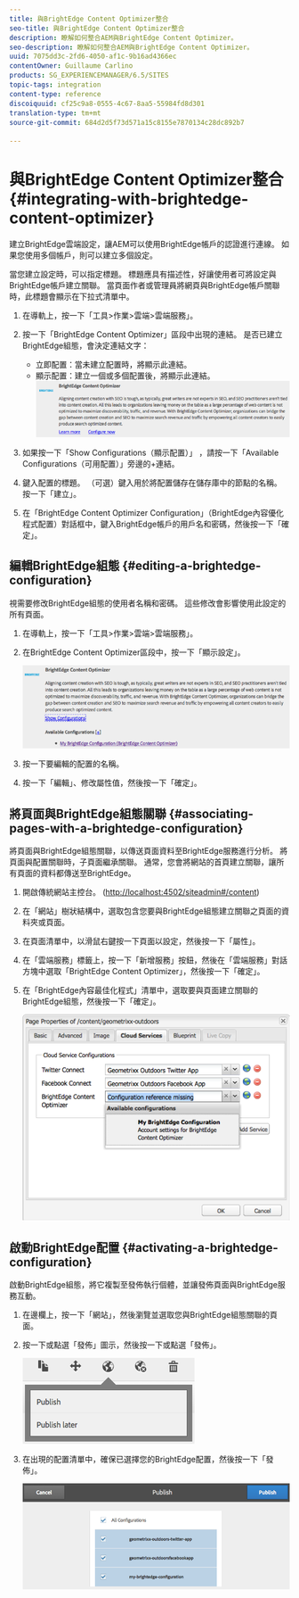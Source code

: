 ```yaml
---
title: 與BrightEdge Content Optimizer整合
seo-title: 與BrightEdge Content Optimizer整合
description: 瞭解如何整合AEM與BrightEdge Content Optimizer。
seo-description: 瞭解如何整合AEM與BrightEdge Content Optimizer。
uuid: 7075dd3c-2fd6-4050-af1c-9b16ad4366ec
contentOwner: Guillaume Carlino
products: SG_EXPERIENCEMANAGER/6.5/SITES
topic-tags: integration
content-type: reference
discoiquuid: cf25c9a8-0555-4c67-8aa5-55984fd8d301
translation-type: tm+mt
source-git-commit: 684d2d5f73d571a15c8155e7870134c28dc892b7

---
```



# 與BrightEdge Content Optimizer整合{#integrating-with-brightedge-content-optimizer}

建立BrightEdge雲端設定，讓AEM可以使用BrightEdge帳戶的認證進行連線。 如果您使用多個帳戶，則可以建立多個設定。

當您建立設定時，可以指定標題。 標題應具有描述性，好讓使用者可將設定與BrightEdge帳戶建立關聯。 當頁面作者或管理員將網頁與BrightEdge帳戶關聯時，此標題會顯示在下拉式清單中。

1. 在導軌上，按一下「工具>作業>雲端>雲端服務」。
1. 按一下「BrightEdge Content Optimizer」區段中出現的連結。 是否已建立BrightEdge組態，會決定連結文字：

   * 立即配置：當未建立配置時，將顯示此連結。
   * 顯示配置：建立一個或多個配置後，將顯示此連結。
   ![chlimage_1-4](assets/chlimage_1-4a.png)

1. 如果按一下「Show Configurations（顯示配置）」 ，請按一下「Available Configurations（可用配置）」旁邊的+連結。
1. 鍵入配置的標題。 （可選）鍵入用於將配置儲存在儲存庫中的節點的名稱。 按一下「建立」。
1. 在「BrightEdge Content Optimizer Configuration」（BrightEdge內容優化程式配置）對話框中，鍵入BrightEdge帳戶的用戶名和密碼，然後按一下「確定」。

## 編輯BrightEdge組態 {#editing-a-brightedge-configuration}

視需要修改BrightEdge組態的使用者名稱和密碼。 這些修改會影響使用此設定的所有頁面。

1. 在導軌上，按一下「工具>作業>雲端>雲端服務」。
1. 在BrightEdge Content Optimizer區段中，按一下「顯示設定」。

   ![chlimage_1-5](assets/chlimage_1-5a.png)

1. 按一下要編輯的配置的名稱。
1. 按一下「編輯」、修改屬性值，然後按一下「確定」。

## 將頁面與BrightEdge組態關聯 {#associating-pages-with-a-brightedge-configuration}

將頁面與BrightEdge組態關聯，以傳送頁面資料至BrightEdge服務進行分析。 將頁面與配置關聯時，子頁面繼承關聯。 通常，您會將網站的首頁建立關聯，讓所有頁面的資料都傳送至BrightEdge。

1. 開啟傳統網站主控台。 ([http://localhost:4502/siteadmin#/content](http://localhost:4502/siteadmin#/content))
1. 在「網站」樹狀結構中，選取包含您要與BrightEdge組態建立關聯之頁面的資料夾或頁面。
1. 在頁面清單中，以滑鼠右鍵按一下頁面以設定，然後按一下「屬性」。
1. 在「雲端服務」標籤上，按一下「新增服務」按鈕，然後在「雲端服務」對話方塊中選取「BrightEdge Content Optimizer」，然後按一下「確定」。
1. 在「BrightEdge內容最佳化程式」清單中，選取要與頁面建立關聯的BrightEdge組態，然後按一下「確定」。

   ![chlimage_1-6](assets/chlimage_1-6a.png)

## 啟動BrightEdge配置 {#activating-a-brightedge-configuration}

啟動BrightEdge組態，將它複製至發佈執行個體，並讓發佈頁面與BrightEdge服務互動。

1. 在邊欄上，按一下「網站」，然後瀏覽並選取您與BrightEdge組態關聯的頁面。
1. 按一下或點選「發佈」圖示，然後按一下或點選「發佈」。

   ![chlimage_1-7](assets/chlimage_1-7a.png)

1. 在出現的配置清單中，確保已選擇您的BrightEdge配置，然後按一下「發佈」。

   ![chlimage_1-8](assets/chlimage_1-8a.png)

